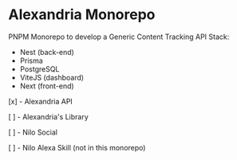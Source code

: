 # Alexandria Monorepo

PNPM Monorepo to develop a Generic Content Tracking API
Stack:

- Nest (back-end)
- Prisma
- PostgreSQL
- ViteJS (dashboard)
- Next (front-end)

[x] - Alexandria API

[ ] - Alexandria's Library

[ ] - Nilo Social

[ ] - Nilo Alexa Skill (not in this monorepo)
